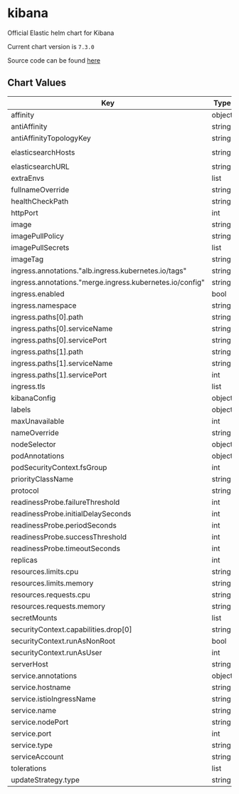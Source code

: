 kibana
======
Official Elastic helm chart for Kibana

Current chart version is `7.3.0`

Source code can be found [here](https://github.com/elastic/helm-charts)



## Chart Values

| Key | Type | Default | Description |
|-----|------|---------|-------------|
| affinity | object | `{}` |  |
| antiAffinity | string | `"hard"` |  |
| antiAffinityTopologyKey | string | `"kubernetes.io/hostname"` |  |
| elasticsearchHosts | string | `"http://elasticsearch-master:9200"` |  |
| elasticsearchURL | string | `""` |  |
| extraEnvs | list | `[]` |  |
| fullnameOverride | string | `""` |  |
| healthCheckPath | string | `"/app/kibana"` |  |
| httpPort | int | `5601` |  |
| image | string | `"docker.elastic.co/kibana/kibana"` |  |
| imagePullPolicy | string | `"IfNotPresent"` |  |
| imagePullSecrets | list | `[]` |  |
| imageTag | string | `"7.3.0"` |  |
| ingress.annotations."alb.ingress.kubernetes.io/tags" | string | `"environment=stg"` |  |
| ingress.annotations."merge.ingress.kubernetes.io/config" | string | `"ops-ingress"` |  |
| ingress.enabled | bool | `false` |  |
| ingress.namespace | string | `"istio-system"` |  |
| ingress.paths[0].path | string | `"/*"` |  |
| ingress.paths[0].serviceName | string | `"ssl-redirect"` |  |
| ingress.paths[0].servicePort | string | `"use-annotation"` |  |
| ingress.paths[1].path | string | `"/*"` |  |
| ingress.paths[1].serviceName | string | `"istio-ingressgateway"` |  |
| ingress.paths[1].servicePort | int | `80` |  |
| ingress.tls | list | `[]` |  |
| kibanaConfig | object | `{}` |  |
| labels | object | `{}` |  |
| maxUnavailable | int | `1` |  |
| nameOverride | string | `""` |  |
| nodeSelector | object | `{}` |  |
| podAnnotations | object | `{}` |  |
| podSecurityContext.fsGroup | int | `1000` |  |
| priorityClassName | string | `""` |  |
| protocol | string | `"http"` |  |
| readinessProbe.failureThreshold | int | `3` |  |
| readinessProbe.initialDelaySeconds | int | `10` |  |
| readinessProbe.periodSeconds | int | `10` |  |
| readinessProbe.successThreshold | int | `3` |  |
| readinessProbe.timeoutSeconds | int | `5` |  |
| replicas | int | `1` |  |
| resources.limits.cpu | string | `"1000m"` |  |
| resources.limits.memory | string | `"1Gi"` |  |
| resources.requests.cpu | string | `"100m"` |  |
| resources.requests.memory | string | `"500m"` |  |
| secretMounts | list | `[]` |  |
| securityContext.capabilities.drop[0] | string | `"ALL"` |  |
| securityContext.runAsNonRoot | bool | `true` |  |
| securityContext.runAsUser | int | `1000` |  |
| serverHost | string | `"0.0.0.0"` |  |
| service.annotations | object | `{}` |  |
| service.hostname | string | `"kibana.example.com"` |  |
| service.istioIngressName | string | `"ingressgateway"` |  |
| service.name | string | `"http-kibana"` |  |
| service.nodePort | string | `nil` |  |
| service.port | int | `5601` |  |
| service.type | string | `"ClusterIP"` |  |
| serviceAccount | string | `""` |  |
| tolerations | list | `[]` |  |
| updateStrategy.type | string | `"Recreate"` |  |
